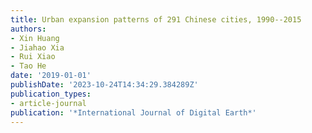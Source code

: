 ```yaml
---
title: Urban expansion patterns of 291 Chinese cities, 1990--2015
authors:
- Xin Huang
- Jiahao Xia
- Rui Xiao
- Tao He
date: '2019-01-01'
publishDate: '2023-10-24T14:34:29.384289Z'
publication_types:
- article-journal
publication: '*International Journal of Digital Earth*'
---
```

